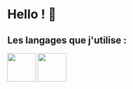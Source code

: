 # Hello ! 👋
## Les langages que j'utilise :

<div display: flex; align-items:center;>
<img src="https://upload.wikimedia.org/wikipedia/commons/thumb/6/61/HTML5_logo_and_wordmark.svg/512px-HTML5_logo_and_wordmark.svg.png" width="65px" height="65px" object-fit: contain;>
<img src="https://upload.wikimedia.org/wikipedia/commons/thumb/d/d5/CSS3_logo_and_wordmark.svg/1452px-CSS3_logo_and_wordmark.svg.png" width="65px" height="65px" object-fit: contain;>
</div>

